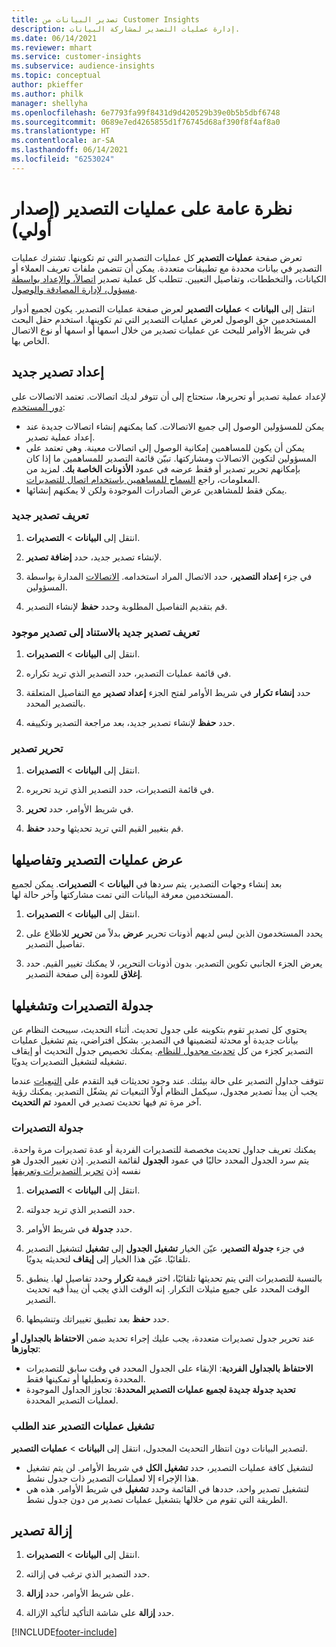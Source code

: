 ```yaml
---
title: تصدير البيانات من Customer Insights
description: إدارة عمليات التصدير لمشاركة البيانات.
ms.date: 06/14/2021
ms.reviewer: mhart
ms.service: customer-insights
ms.subservice: audience-insights
ms.topic: conceptual
author: pkieffer
ms.author: philk
manager: shellyha
ms.openlocfilehash: 6e7793fa99f8431d9d420529b39e0b5b5dbf6748
ms.sourcegitcommit: 0689e7ed4265855d1f76745d68af390f8f4af8a0
ms.translationtype: HT
ms.contentlocale: ar-SA
ms.lasthandoff: 06/14/2021
ms.locfileid: "6253024"
---
```

# <a name="exports-preview-overview"></a>نظرة عامة على عمليات التصدير (إصدار أولي)

تعرض صفحة **عمليات التصدير** كل عمليات التصدير التي تم تكوينها. تشترك عمليات التصدير في بيانات محددة مع تطبيقات متعددة. يمكن أن تتضمن ملفات تعريف العملاء أو الكيانات، والتخططات، وتفاصيل التعيين. تتطلب كل عملية تصدير [اتصالاً، والإعداد بواسطة مسؤول، لإدارة المصادقة والوصول](connections.md).

انتقل إلى **البيانات** > **عمليات التصدير** لعرض صفحة عمليات التصدير. يكون لجميع أدوار المستخدمين حق الوصول لعرض عمليات التصدير التي تم تكوينها. استخدم حقل البحث في شريط الأوامر للبحث عن عمليات تصدير من خلال اسمها أو اسمها أو نوع الاتصال الخاص بها.

## <a name="set-up-a-new-export"></a>إعداد تصدير جديد 

لإعداد عملية تصدير أو تحريرها، ستحتاج إلى أن تتوفر لديك اتصالات. تعتمد الاتصالات على [دور المستخدم](permissions.md):
- يمكن للمسؤولين الوصول إلى جميع الاتصالات. كما يمكنهم إنشاء اتصالات جديدة عند إعداد عملية تصدير.
- يمكن أن يكون للمساهمين إمكانية الوصول إلى اتصالات معينة. وهي تعتمد على المسؤولين لتكوين الاتصالات ومشاركتها. تبيّن قائمة التصدير للمساهمين ما إذا كان بإمكانهم تحرير تصدير أو فقط عرضه في عمود **الأذونات الخاصة بك‬**. لمزيد من المعلومات، راجع [السماح للمساهمين باستخدام اتصال للتصديرات](connections.md#allow-contributors-to-use-a-connection-for-exports).
- يمكن فقط للمشاهدين عرض الصادرات الموجودة ولكن لا يمكنهم إنشائها.

### <a name="define-a-new-export"></a>تعريف تصدير جديد

1. انتقل إلى **البيانات** > **التصديرات**.

1. لإنشاء تصدير جديد، حدد **إضافة تصدير**.

1. في جزء **إعداد التصدير**، حدد الاتصال المراد استخدامه. [الاتصالات](connections.md) المدارة بواسطة المسؤولين. 

1. قم بتقديم التفاصيل المطلوبة وحدد **حفظ** لإنشاء التصدير.

### <a name="define-a-new-export-based-on-an-existing-export"></a>تعريف تصدير جديد بالاستناد إلى تصدير موجود

1. انتقل إلى **البيانات** > **التصديرات**.

1. في قائمة عمليات التصدير، حدد التصدير الذي تريد تكراره.

1. حدد **إنشاء تكرار** في شريط الأوامر لفتح الجزء **إعداد تصدير** مع التفاصيل المتعلقة بالتصدير المحدد.

1. حدد **حفظ** لإنشاء تصدير جديد، بعد مراجعة التصدير وتكييفه.

### <a name="edit-an-export"></a>تحرير تصدير

1. انتقل إلى **البيانات** > **التصديرات**.

1. في قائمة التصديرات، حدد التصدير الذي تريد تحريره.

1. في شريط الأوامر، حدد **تحرير**.

1. قم بتغيير القيم التي تريد تحديثها وحدد **حفظ**.

## <a name="view-exports-and-export-details"></a>عرض عمليات التصدير وتفاصيلها

بعد إنشاء وجهات التصدير، يتم سردها في **البيانات** > **التصديرات**. يمكن لجميع المستخدمين معرفة البيانات التي تمت مشاركتها وآخر حالة لها.

1. انتقل إلى **البيانات** > **التصديرات**.

1. يحدد المستخدمون الذين ليس لديهم أذونات تحرير **عرض** بدلاً من **تحرير** للاطلاع على تفاصيل التصدير.

1. يعرض الجزء الجانبي تكوين التصدير. بدون أذونات التحرير، لا يمكنك تغيير القيم. حدد **إغلاق** للعودة إلى صفحة التصدير.

## <a name="schedule-and-run-exports"></a>جدولة التصديرات وتشغيلها

يحتوي كل تصدير تقوم بتكوينه على جدول تحديث. أثناء التحديث، سيبحث النظام عن بيانات جديدة أو محدثة لتضمينها في التصدير. بشكل افتراضي، يتم تشغيل عمليات التصدير كجزء من كل [تحديث مجدول للنظام](system.md#schedule-tab). يمكنك تخصيص جدول التحديث أو إيقاف تشغيله لتشغيل التصديرات يدويًا.

تتوقف جداول التصدير على حالة بيئتك. عند وجود تحديثات قيد التقدم على [التبعيات](system.md#refresh-policies) عندما يجب أن يبدأ تصدير مجدول، سيكمل النظام أولاً التبعيات ثم يشغّل التصدير. يمكنك رؤية آخر مرة تم فيها تحديث تصدير في العمود **تم التحديث**.

### <a name="schedule-exports"></a>جدولة التصديرات

يمكنك تعريف جداول تحديث مخصصة للتصديرات الفردية أو عدة تصديرات مرة واحدة. يتم سرد الجدول المحدد حاليًا في عمود **الجدول** لقائمة التصدير. إذن تغيير الجدول هو نفسه إذن [تحرير التصديرات وتعريفها](export-destinations.md#set-up-a-new-export) 

1. انتقل إلى **البيانات** > **التصديرات**.

1. حدد التصدير الذي تريد جدولته.

1. حدد **جدولة** في شريط الأوامر.

1. في جزء **جدولة التصدير**، عيّن الخيار **تشغيل الجدول** إلى **تشغيل** لتشغيل التصدير تلقائيًا. عيّن هذا الخيار إلى **إيقاف** لتحديثه يدويًا.

1. بالنسبة للتصديرات التي يتم تحديثها تلقائيًا، اختر قيمة **تكرار** وحدد تفاصيل لها. ينطبق الوقت المحدد على جميع مثيلات التكرار. إنه الوقت الذي يجب أن يبدأ فيه تحديث التصدير.

1. حدد **حفظ** بعد تطبيق تغييراتك وتنشيطها.

عند تحرير جدول تصديرات متعددة، يجب عليك إجراء تحديد ضمن **الاحتفاظ بالجداول أو تجاوزها‬**:
- **الاحتفاظ بالجداول الفردية‬**: الإبقاء على الجدول المحدد في وقت سابق للتصديرات المحددة وتعطيلها أو تمكينها فقط.
- **تحديد جدولة جديدة لجميع عمليات التصدير المحددة‬**: تجاوز الجداول الموجودة لعمليات التصدير المحددة.

### <a name="run-exports-on-demand"></a>تشغيل عمليات التصدير عند الطلب

لتصدير البيانات دون انتظار التحديث المجدول، انتقل إلى **البيانات** > **عمليات التصدير**.

- لتشغيل كافة عمليات التصدير، حدد **تشغيل الكل** في شريط الأوامر. لن يتم تشغيل هذا الإجراء إلا لعمليات التصدير ذات جدول نشط.
- لتشغيل تصدير واحد، حددها في القائمة وحدد **تشغيل** في شريط الأوامر. هذه هي الطريقة التي تقوم من خلالها بتشغيل عمليات تصدير من دون جدول نشط. 

## <a name="remove-an-export"></a>إزالة تصدير

1. انتقل إلى **البيانات** > **التصديرات**.

1. حدد التصدير الذي ترغب في إزالته.

1. على شريط الأوامر، حدد **إزالة**.

1. حدد **إزالة** على شاشة التأكيد لتأكيد الإزالة.


[!INCLUDE[footer-include](../includes/footer-banner.md)]
